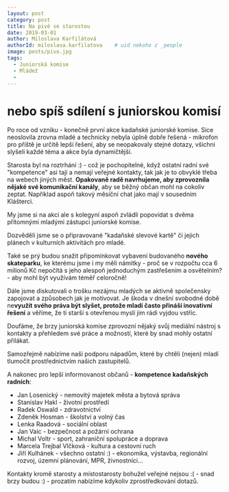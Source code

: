 ```yaml
---
layout: post
category: post
title: Na pivě se starostou  
date: 2019-03-01
author: Miloslava Karfilátová
authorId: miloslava.karfilatova    # uid nekoho z _people
image: posts/pivo.jpg
tags:
  - Juniorská komise
  - Mládež
  - 
---
```


# nebo spíš sdílení s juniorskou komisí 


Po roce od vzniku - konečně první akce kadaňské juniorské komise.
Sice neoslovila zrovna mladé a technicky nebyla úplně dobře řešená - mikrofon pro příště je určitě lepší řešení, aby se neopakovaly stejné 
dotazy, všichni slyšeli každé téma a akce byla dynamičtější. 

Starosta byl na roztrhání :) - což je pochopitelné, když ostatní radní své "kompetence" asi tají a nemají veřejné kontakty, tak jak je to obvyklé třeba na webech jiných měst. 
**Opakovaně radě navrhujeme, aby zprovoznila nějaké své komunikační kanály**, aby se běžný občan mohl na cokoliv zeptat. Například aspoň takový měsíční chat jako mají v sousedním Klášterci.

My jsme si na akci ale s kolegyní aspoň zvládli popovídat s dvěma přítomnými mladými zástupci juniorské komise.

Dozvěděli jsme se o připravované "kadaňské slevové kartě" či jejich plánech v kulturních aktivitách pro mladé. 

Také se prý budou snažit připomínkovat vybavení budovaného **nového skateparku**, ke kterému jsme i my měli námitky - proč se v rozpočtu cca 
6 milionů Kč nepočítá s jeho alespoň jednoduchým zastřešením a osvětelním? - aby mohl být využívám téměř celoročně!   

Dále jsme diskutovali o trošku nezájmu mladých se aktivně společensky zapojovat a způsobech jak je motivovat.
Je škoda v dnešní svobodné době ne**využít svého práva být slyšet, protože mladí často přináší inovativní řešení** a věříme, že ti starší s otevřenou myslí jim rádi vyjdou vstříc. 

Doufáme, že brzy juniorská komise zprovozní nějaký svůj mediální nástroj s kontakty a přehledem své práce a možností, které by snad mohly 
ostatní přilákat.

Samozřejmě nabízíme naší podporu nápadům, které by chtěli (nejen) mladí tlumočit prostřednictvím našich zastupitelů.

A nakonec pro lepší informovanost občanů - **kompetence kadaňských radních**:
* Jan Losenický - nemovitý majetek města a bytová správa
* Stanislav Hakl - životní prostředí
* Radek Oswald - zdravotnictví
* Zdeněk Hosman - školství a volný čas
* Lenka Raadová - sociální oblast
* Jan Vaic - bezpečnost a požární ochrana
* Michal Voltr - sport, zahraniční spolupráce a doprava
* Marcela Trejbal Vlčková - kultura a cestovní ruch
* Jiří Kulhánek - všechno ostatní :) - ekonomika, výstavba, regionální rozvoj, územní plánování, MPR, živnostníci...

Kontakty kromě starosty a místostarosty bohužel veřejné nejsou :( - snad brzy budou :) - prozatím nabízíme kdykoliv zprostředkování dotazů.


